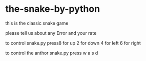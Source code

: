 # the-snake-by-python
this is the classic snake game

please tell us about any Error and your rate

to control snake.py press8 for up 2 for down 4 for left 6 for right

to control the anthor snake.py press w a s d
